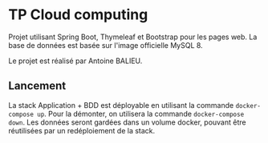 # TP Cloud computing

Projet utilisant Spring Boot, Thymeleaf et Bootstrap pour les pages web.
La base de données est basée sur l'image officielle MySQL 8.

Le projet est réalisé par Antoine BALIEU.

## Lancement

La stack Application + BDD est déployable en utilisant la commande `docker-compose up`.
Pour la démonter, on utilisera la commande `docker-compose down`. Les données seront gardées dans un volume docker, pouvant être réutilisées par un redéploiement de la stack.